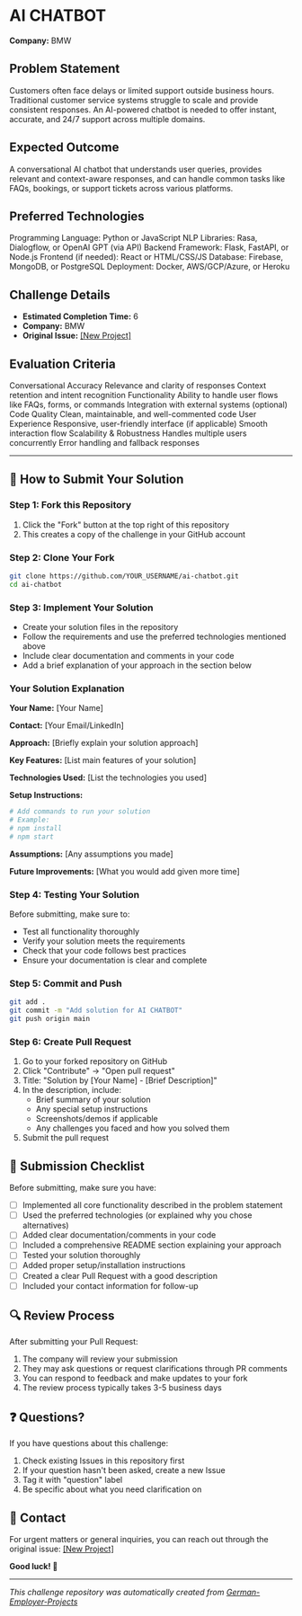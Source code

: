 # AI CHATBOT

**Company:** BMW

## Problem Statement
Customers often face delays or limited support outside business hours. Traditional customer service systems struggle to scale and provide consistent responses. An AI-powered chatbot is needed to offer instant, accurate, and 24/7 support across multiple domains.

## Expected Outcome
A conversational AI chatbot that understands user queries, provides relevant and context-aware responses, and can handle common tasks like FAQs, bookings, or support tickets across various platforms.

## Preferred Technologies
Programming Language: Python or JavaScript
NLP Libraries: Rasa, Dialogflow, or OpenAI GPT (via API)
Backend Framework: Flask, FastAPI, or Node.js
Frontend (if needed): React or HTML/CSS/JS
Database: Firebase, MongoDB, or PostgreSQL
Deployment: Docker, AWS/GCP/Azure, or Heroku

## Challenge Details
- **Estimated Completion Time:** 6
- **Company:** BMW
- **Original Issue:** [[New Project] <AI CHATBOT>](https://github.com/German-Employer-Projects/Problem-Statement/issues/14)

## Evaluation Criteria
Conversational Accuracy
Relevance and clarity of responses
Context retention and intent recognition
Functionality
Ability to handle user flows like FAQs, forms, or commands
Integration with external systems (optional)
Code Quality
Clean, maintainable, and well-commented code
User Experience
Responsive, user-friendly interface (if applicable)
Smooth interaction flow
Scalability & Robustness
Handles multiple users concurrently
Error handling and fallback responses

---

## 🚀 How to Submit Your Solution

### Step 1: Fork this Repository
1. Click the "Fork" button at the top right of this repository
2. This creates a copy of the challenge in your GitHub account

### Step 2: Clone Your Fork
```bash
git clone https://github.com/YOUR_USERNAME/ai-chatbot.git
cd ai-chatbot
```

### Step 3: Implement Your Solution
- Create your solution files in the repository
- Follow the requirements and use the preferred technologies mentioned above
- Include clear documentation and comments in your code
- Add a brief explanation of your approach in the section below

### Your Solution Explanation
<!-- Replace this section with your approach and any notes for reviewers -->
**Your Name:** [Your Name]

**Contact:** [Your Email/LinkedIn]

**Approach:** [Briefly explain your solution approach]

**Key Features:** [List main features of your solution]

**Technologies Used:** [List the technologies you used]

**Setup Instructions:**
```bash
# Add commands to run your solution
# Example:
# npm install
# npm start
```

**Assumptions:** [Any assumptions you made]

**Future Improvements:** [What you would add given more time]

### Step 4: Testing Your Solution
Before submitting, make sure to:
- Test all functionality thoroughly
- Verify your solution meets the requirements
- Check that your code follows best practices
- Ensure your documentation is clear and complete

### Step 5: Commit and Push
```bash
git add .
git commit -m "Add solution for AI CHATBOT"
git push origin main
```

### Step 6: Create Pull Request
1. Go to your forked repository on GitHub
2. Click "Contribute" → "Open pull request"
3. Title: "Solution by [Your Name] - [Brief Description]"
4. In the description, include:
   - Brief summary of your solution
   - Any special setup instructions
   - Screenshots/demos if applicable
   - Any challenges you faced and how you solved them
5. Submit the pull request

## 📝 Submission Checklist
Before submitting, make sure you have:
- [ ] Implemented all core functionality described in the problem statement
- [ ] Used the preferred technologies (or explained why you chose alternatives)
- [ ] Added clear documentation/comments in your code
- [ ] Included a comprehensive README section explaining your approach
- [ ] Tested your solution thoroughly
- [ ] Added proper setup/installation instructions
- [ ] Created a clear Pull Request with a good description
- [ ] Included your contact information for follow-up

## 🔍 Review Process
After submitting your Pull Request:
1. The company will review your submission
2. They may ask questions or request clarifications through PR comments
3. You can respond to feedback and make updates to your fork
4. The review process typically takes 3-5 business days

## ❓ Questions?
If you have questions about this challenge:
1. Check existing Issues in this repository first
2. If your question hasn't been asked, create a new Issue
3. Tag it with "question" label
4. Be specific about what you need clarification on

## 📧 Contact
For urgent matters or general inquiries, you can reach out through the original issue: [[New Project] <AI CHATBOT>](https://github.com/German-Employer-Projects/Problem-Statement/issues/14)

**Good luck! 🎯**

---
*This challenge repository was automatically created from [German-Employer-Projects](https://github.com/German-Employer-Projects/Problem-Statement)*
